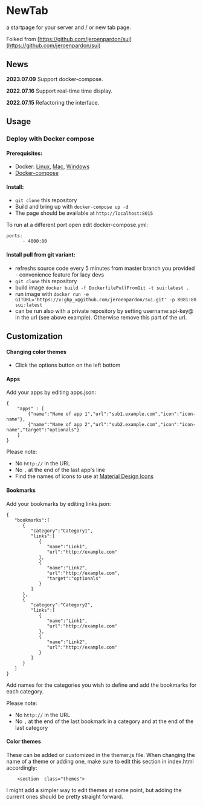 # NewTab
a startpage for your server and / or new tab page.

Folked from [https://github.com/jeroenpardon/sui](https://github.com/jeroenpardon/sui)

<!--![screenshot](https://i.imgur.com/J4d7Q3D.png)

[More screenshots](https://imgur.com/a/FDVRIyw)-->

## News

**2023.07.09** Support docker-compose.

**2022.07.16** Support real-time time display.

**2022.07.15** Refactoring the interface.

## Usage

### Deploy with Docker compose

#### Prerequisites:
 - Docker: [Linux](https://docs.docker.com/install/linux/docker-ce/debian/), [Mac](https://hub.docker.com/editions/community/docker-ce-desktop-mac), [Windows](https://hub.docker.com/editions/community/docker-ce-desktop-windows)
 - [Docker-compose](https://docs.docker.com/compose/install/)

#### Install:

 - `git clone` this repository
 - Build and bring up with `docker-compose up -d`
 - The page should be available at  `http://localhost:8015`

To run at a different port open edit docker-compose.yml:

    ports:
          - 4000:80

#### Install pull from git variant:

 - refreshs source code every 5 minutes from master branch you provided - convenience feature for lacy devs
 - `git clone` this repository
 - build image `docker build -f DockerfilePullFromGit -t sui:latest .`
 - run image with `docker run -e GITURL='https://x:ghp_x@github.com/jeroenpardon/sui.git' -p 8081:80 sui:latest`
 - can be run also with a private repository by setting username:api-key@ in the url (see above example). Otherwise remove this part of the url.
 


## Customization

#### Changing color themes
 - Click the options button on the left bottom

#### Apps
Add your apps by editing apps.json:

    {
	    "apps" : [
		    {"name":"Name of app 1","url":"sub1.example.com","icon":"icon-name"},
		    {"name":"Name of app 2","url":"sub2.example.com","icon":"icon-name","target":"optionals"}
	    ]
    }

Please note:

 - No `http://` in the URL
 - No `,` at the end of the last app's line
 - Find the names  of icons to use at [Material Design Icons](https://materialdesignicons.com/)

#### Bookmarks
Add your bookmarks by editing links.json:

```
{
   "bookmarks":[
      {
         "category":"Category1",
         "links":[
            {
               "name":"Link1",
               "url":"http://example.com"
            },
            {
               "name":"Link2",
               "url":"http://example.com",
               "target":"optionals"
            }
         ]
      },
      {
         "category":"Category2",
         "links":[
            {
               "name":"Link1",
               "url":"http://example.com"
            },
            {
               "name":"Link2",
               "url":"http://example.com"
            }
         ]
      }
   ]
}
```
Add names for the categories you wish to define and add the bookmarks for each category.

Please note:

 - No `http://` in the URL
 - No `,` at the end of the last bookmark in a category and at the end of the last category


#### Color themes
These can be added or customized in the themer.js file. When changing the name of a theme or adding one, make sure to edit this section in index.html accordingly:

```
    <section  class="themes">
```

I might add a simpler way to edit themes at some point, but adding the current ones should be pretty straight forward.
